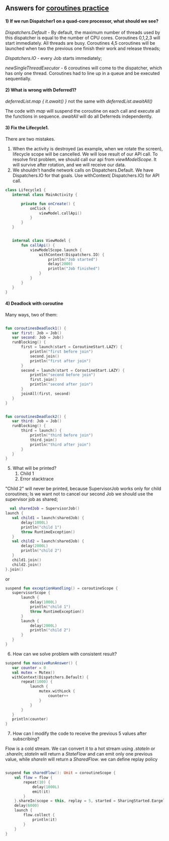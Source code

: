 ## Answers for [coroutines practice](https://github.com/VeraUvads/Android-Notes/blob/398ce6ef0354a023ea39919c581cb9502ea630e0/src/coroutines/eng/CoroutinesTheory_eng.md)

#### 1) If we run Dispatcher1 on a quad-core processor, what should we see?

*Dispatchers.Default* - By default, the maximum number of threads used by this dispatcher is equal to the number of CPU
cores. Coroutines 0,1,2,3 will start immediately. All threads are busy. Coroutines 4,5 coroutines will be launched when
two the previous one finish their work and release threads;

*Dispatchers.IO* - every Job starts immediately;

*newSingleThreadExecutor* - 6 coroutines will come to the dispatcher, which has only one thread. Coroutines had to line
up in a queue and be executed sequentially.

#### 2) What is wrong with Deferred1?

*deferredList.map { it.await() }* not the same with *deferredList.awaitAll()*

The code with *map* will suspend the coroutine on each call and execute all the functions in sequence.
*awaitAll* will do all Deferreds independently.

#### 3) Fix the Lifecycle1.

There are two mistakes.

1) When the activity is destroyed (as example, when we rotate the screen), lifecycle scope will be cancelled. We will
   lose result of our API call. To resolve first problem, we should call our api from *viewModelScope*. It will survive
   after rotation, and we will receive our data.
2) We shouldn't handle network calls on Dispatchers.Default. We have Dispatchers.IO for that goals. Use withContext(
   Dispatchers.IO) for API call.

 ```Kotlin
 class Lifecycle1 {
    internal class MainActivity {

        private fun onCreate() {
            onClick {
                viewModel.callApi()
            }
        }
    }


    internal class ViewModel {
        fun callApi() {
            viewModelScope.launch {
                withContext(Dispatchers.IO) {
                    println("Job started")
                    delay(2000)
                    println("Job finished")
                }
            }
        }
    }
}
 ```

#### 4) Deadlock with coroutine

Many ways, two of them:

 ```Kotlin

fun coroutinesDeadlock1() {
    var first: Job = Job()
    var second: Job = Job()
    runBlocking() {
        first = launch(start = CoroutineStart.LAZY) {
            println("first before join")
            second.join()
            println("first after join")
        }
        second = launch(start = CoroutineStart.LAZY) {
            println("second before join")
            first.join()
            println("second after join")
        }
        joinAll(first, second)
    }
}


fun coroutinesDeadlock2() {
    var third: Job = Job()
    runBlocking() {
        third = launch() {
            println("third before join")
            third.join()
            println("third after join")
        }
    }
}
 ```

5) What will be printed?
    1. Child 1
    2. Error stacktrace

"Child 2" will never be printed, because SupervisorJob works only for child coroutines; Is we want not to cancel our
second Job we should use the supervisor job as shared;

 ```Kotlin
   val sharedJob = SupervisorJob()
launch {
    val child1 = launch(sharedJob) {
        delay(1000L)
        println("child 1")
        throw RuntimeException()
    }
    val child2 = launch(sharedJob) {
        delay(2000L)
        println("child 2")
    }
    child1.join()
    child2.join()
}.join()
 ```

or

 ```Kotlin
suspend fun exceptionHandling() = coroutineScope {
    supervisorScope {
        launch {
            delay(1000L)
            println("child 1")
            throw RuntimeException()
        }
        launch {
            delay(2000L)
            println("child 2")
        }
    }
}
 ```

6) How can we solve problem with consistent result?

 ```Kotlin
suspend fun massiveRunAnswer() {
    var counter = 0
    val mutex = Mutex()
    withContext(Dispatchers.Default) {
        repeat(1000) {
            launch {
                mutex.withLock {
                    counter++
                }
            }
        }
    }
    println(counter)
}
 ```

7) How can I modify the code to receive the previous 5 values after subscribing?

Flow is a cold stream. We can convert it to a hot stream using _.stateIn_ or _.shareIn_;
_stateIn_ will return a _StateFlow_ and can emit only one previous value, while _shareIn_ will return a _SharedFlow_. we
can define replay policy

```Kotlin

suspend fun sharedFlow(): Unit = coroutineScope {
    val flow = flow {
        repeat(10) {
            delay(1000L)
            emit(it)
        }
    }.shareIn(scope = this, replay = 5, started = SharingStarted.Eargely)
    delay(6000)
    launch {
        flow.collect {
            println(it)
        }
    }
}

```
